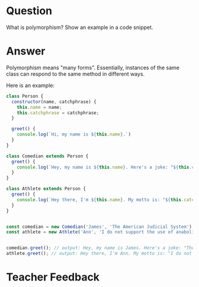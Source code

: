 # Question
What is polymorphism? Show an example in a code snippet.

# Answer
Polymorphism means "many forms". Essentially, instances of the same class can respond to the same method in different ways.

Here is an example:

```js
class Person {
  constructor(name, catchphrase) {
    this.name = name;
    this.catchphrase = catchphrase;
  }

  greet() {
    console.log(`Hi, my name is ${this.name}.`)
  }
}

class Comedian extends Person {
  greet() {
    console.log(`Hey, my name is ${this.name}. Here's a joke: "${this.catchphrase}"`)
  }
}

class Athlete extends Person {
  greet() {
    console.log(`Hey there, I'm ${this.name}. My motto is: "${this.catchphrase}".`)
  }
}


const comedian = new Comedian('James', 'The American Judicial System');
const athlete = new Athlete('Ann', 'I do not support the use of anabolic steroids')


comedian.greet(); // output: Hey, my name is James. Here's a joke: "The American Judicial System"
athlete.greet(); // output: Hey there, I'm Ann. My motto is: "I do not support the use of anabolic steroids."

```

# Teacher Feedback